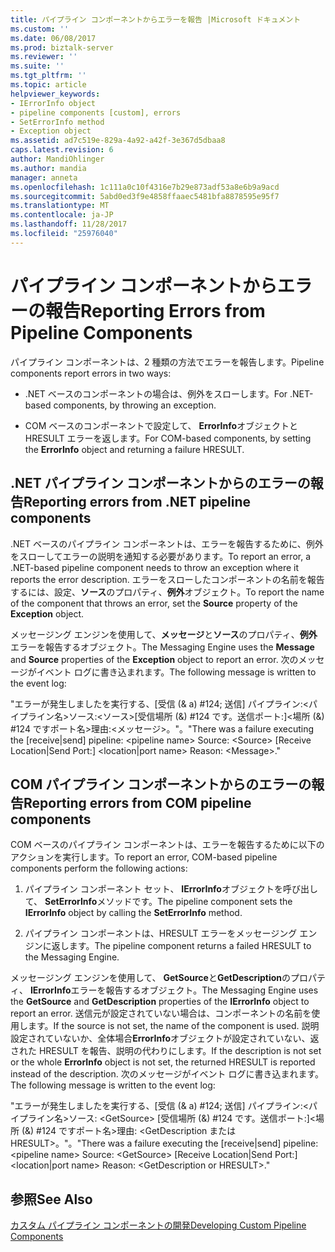 ```yaml
---
title: パイプライン コンポーネントからエラーを報告 |Microsoft ドキュメント
ms.custom: ''
ms.date: 06/08/2017
ms.prod: biztalk-server
ms.reviewer: ''
ms.suite: ''
ms.tgt_pltfrm: ''
ms.topic: article
helpviewer_keywords:
- IErrorInfo object
- pipeline components [custom], errors
- SetErrorInfo method
- Exception object
ms.assetid: ad7c519e-829a-4a92-a42f-3e367d5dbaa8
caps.latest.revision: 6
author: MandiOhlinger
ms.author: mandia
manager: anneta
ms.openlocfilehash: 1c111a0c10f4316e7b29e873adf53a8e6b9a9acd
ms.sourcegitcommit: 5abd0ed3f9e4858ffaaec5481bfa8878595e95f7
ms.translationtype: MT
ms.contentlocale: ja-JP
ms.lasthandoff: 11/28/2017
ms.locfileid: "25976040"
---
```

# <a name="reporting-errors-from-pipeline-components"></a><span data-ttu-id="a211b-102">パイプライン コンポーネントからエラーの報告</span><span class="sxs-lookup"><span data-stu-id="a211b-102">Reporting Errors from Pipeline Components</span></span>
<span data-ttu-id="a211b-103">パイプライン コンポーネントは、2 種類の方法でエラーを報告します。</span><span class="sxs-lookup"><span data-stu-id="a211b-103">Pipeline components report errors in two ways:</span></span>  
  
-   <span data-ttu-id="a211b-104">.NET ベースのコンポーネントの場合は、例外をスローします。</span><span class="sxs-lookup"><span data-stu-id="a211b-104">For .NET-based components, by throwing an exception.</span></span>  
  
-   <span data-ttu-id="a211b-105">COM ベースのコンポーネントで設定して、 **ErrorInfo**オブジェクトと HRESULT エラーを返します。</span><span class="sxs-lookup"><span data-stu-id="a211b-105">For COM-based components, by setting the **ErrorInfo** object and returning a failure HRESULT.</span></span>  
  
## <a name="reporting-errors-from-net-pipeline-components"></a><span data-ttu-id="a211b-106">.NET パイプライン コンポーネントからのエラーの報告</span><span class="sxs-lookup"><span data-stu-id="a211b-106">Reporting errors from .NET pipeline components</span></span>  
 <span data-ttu-id="a211b-107">.NET ベースのパイプライン コンポーネントは、エラーを報告するために、例外をスローしてエラーの説明を通知する必要があります。</span><span class="sxs-lookup"><span data-stu-id="a211b-107">To report an error, a .NET-based pipeline component needs to throw an exception where it reports the error description.</span></span> <span data-ttu-id="a211b-108">エラーをスローしたコンポーネントの名前を報告するには、設定、**ソース**のプロパティ、**例外**オブジェクト。</span><span class="sxs-lookup"><span data-stu-id="a211b-108">To report the name of the component that throws an error, set the **Source** property of the **Exception** object.</span></span>  
  
 <span data-ttu-id="a211b-109">メッセージング エンジンを使用して、**メッセージ**と**ソース**のプロパティ、**例外**エラーを報告するオブジェクト。</span><span class="sxs-lookup"><span data-stu-id="a211b-109">The Messaging Engine uses the **Message** and **Source** properties of the **Exception** object to report an error.</span></span> <span data-ttu-id="a211b-110">次のメッセージがイベント ログに書き込まれます。</span><span class="sxs-lookup"><span data-stu-id="a211b-110">The following message is written to the event log:</span></span>  
  
 <span data-ttu-id="a211b-111">"エラーが発生しましたを実行する、[受信 (& a) #124; 送信] パイプライン:\<パイプライン名\>ソース:\<ソース\>[受信場所 (&) #124 です。送信ポート:]\<場所 (&) #124 ですポート名\>理由:\<メッセージ\>。"。</span><span class="sxs-lookup"><span data-stu-id="a211b-111">"There was a failure executing the [receive&#124;send] pipeline: \<pipeline name\> Source: \<Source\> [Receive Location&#124;Send Port:] \<location&#124;port name\> Reason: \<Message\>."</span></span>  
  
## <a name="reporting-errors-from-com-pipeline-components"></a><span data-ttu-id="a211b-112">COM パイプライン コンポーネントからのエラーの報告</span><span class="sxs-lookup"><span data-stu-id="a211b-112">Reporting errors from COM pipeline components</span></span>  
 <span data-ttu-id="a211b-113">COM ベースのパイプライン コンポーネントは、エラーを報告するために以下のアクションを実行します。</span><span class="sxs-lookup"><span data-stu-id="a211b-113">To report an error, COM-based pipeline components perform the following actions:</span></span>  
  
1.  <span data-ttu-id="a211b-114">パイプライン コンポーネント セット、 **IErrorInfo**オブジェクトを呼び出して、 **SetErrorInfo**メソッドです。</span><span class="sxs-lookup"><span data-stu-id="a211b-114">The pipeline component sets the **IErrorInfo** object by calling the **SetErrorInfo** method.</span></span>  
  
2.  <span data-ttu-id="a211b-115">パイプライン コンポーネントは、HRESULT エラーをメッセージング エンジンに返します。</span><span class="sxs-lookup"><span data-stu-id="a211b-115">The pipeline component returns a failed HRESULT to the Messaging Engine.</span></span>  
  
 <span data-ttu-id="a211b-116">メッセージング エンジンを使用して、 **GetSource**と**GetDescription**のプロパティ、 **IErrorInfo**エラーを報告するオブジェクト。</span><span class="sxs-lookup"><span data-stu-id="a211b-116">The Messaging Engine uses the **GetSource** and **GetDescription** properties of the **IErrorInfo** object to report an error.</span></span> <span data-ttu-id="a211b-117">送信元が設定されていない場合は、コンポーネントの名前を使用します。</span><span class="sxs-lookup"><span data-stu-id="a211b-117">If the source is not set, the name of the component is used.</span></span> <span data-ttu-id="a211b-118">説明設定されていないか、全体場合**ErrorInfo**オブジェクトが設定されていない、返された HRESULT を報告、説明の代わりにします。</span><span class="sxs-lookup"><span data-stu-id="a211b-118">If the description is not set or the whole **ErrorInfo** object is not set, the returned HRESULT is reported instead of the description.</span></span> <span data-ttu-id="a211b-119">次のメッセージがイベント ログに書き込まれます。</span><span class="sxs-lookup"><span data-stu-id="a211b-119">The following message is written to the event log:</span></span>  
  
 <span data-ttu-id="a211b-120">"エラーが発生しましたを実行する、[受信 (& a) #124; 送信] パイプライン:\<パイプライン名\>ソース: \<GetSource\> [受信場所 (&) #124 です。送信ポート:]\<場所 (&) #124 ですポート名\>理由: \<GetDescription または HRESULT\>。"。</span><span class="sxs-lookup"><span data-stu-id="a211b-120">"There was a failure executing the [receive&#124;send] pipeline: \<pipeline name\> Source: \<GetSource\> [Receive Location&#124;Send Port:] \<location&#124;port name\> Reason: \<GetDescription or HRESULT\>."</span></span>  
  
## <a name="see-also"></a><span data-ttu-id="a211b-121">参照</span><span class="sxs-lookup"><span data-stu-id="a211b-121">See Also</span></span>  
 [<span data-ttu-id="a211b-122">カスタム パイプライン コンポーネントの開発</span><span class="sxs-lookup"><span data-stu-id="a211b-122">Developing Custom Pipeline Components</span></span>](../core/developing-custom-pipeline-components.md)